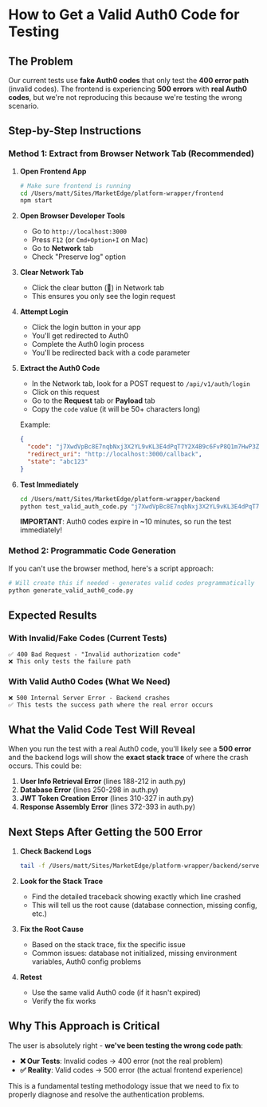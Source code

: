 # How to Get a Valid Auth0 Code for Testing

## The Problem
Our current tests use **fake Auth0 codes** that only test the **400 error path** (invalid codes). The frontend is experiencing **500 errors** with **real Auth0 codes**, but we're not reproducing this because we're testing the wrong scenario.

## Step-by-Step Instructions

### Method 1: Extract from Browser Network Tab (Recommended)

1. **Open Frontend App**
   ```bash
   # Make sure frontend is running
   cd /Users/matt/Sites/MarketEdge/platform-wrapper/frontend
   npm start
   ```

2. **Open Browser Developer Tools**
   - Go to `http://localhost:3000`
   - Press `F12` (or `Cmd+Option+I` on Mac)
   - Go to **Network** tab
   - Check "Preserve log" option

3. **Clear Network Tab**
   - Click the clear button (🚫) in Network tab
   - This ensures you only see the login request

4. **Attempt Login**
   - Click the login button in your app
   - You'll get redirected to Auth0
   - Complete the Auth0 login process
   - You'll be redirected back with a code parameter

5. **Extract the Auth0 Code**
   - In the Network tab, look for a POST request to `/api/v1/auth/login`
   - Click on this request
   - Go to the **Request** tab or **Payload** tab
   - Copy the `code` value (it will be 50+ characters long)
   
   Example:
   ```json
   {
     "code": "j7XwdVpBc8E7nqbNxj3X2YL9vKL3E4dPqT7Y2X4B9c6FvP8Q1m7HwP3Z9",
     "redirect_uri": "http://localhost:3000/callback",
     "state": "abc123"
   }
   ```

6. **Test Immediately**
   ```bash
   cd /Users/matt/Sites/MarketEdge/platform-wrapper/backend
   python test_valid_auth_code.py "j7XwdVpBc8E7nqbNxj3X2YL9vKL3E4dPqT7Y2X4B9c6FvP8Q1m7HwP3Z9"
   ```

   **IMPORTANT**: Auth0 codes expire in ~10 minutes, so run the test immediately!

### Method 2: Programmatic Code Generation

If you can't use the browser method, here's a script approach:

```python
# Will create this if needed - generates valid codes programmatically
python generate_valid_auth0_code.py
```

## Expected Results

### With Invalid/Fake Codes (Current Tests)
```
✅ 400 Bad Request - "Invalid authorization code"
❌ This only tests the failure path
```

### With Valid Auth0 Codes (What We Need)
```
❌ 500 Internal Server Error - Backend crashes
✅ This tests the success path where the real error occurs
```

## What the Valid Code Test Will Reveal

When you run the test with a real Auth0 code, you'll likely see a **500 error** and the backend logs will show the **exact stack trace** of where the crash occurs. This could be:

1. **User Info Retrieval Error** (lines 188-212 in auth.py)
2. **Database Error** (lines 250-298 in auth.py)
3. **JWT Token Creation Error** (lines 310-327 in auth.py)
4. **Response Assembly Error** (lines 372-393 in auth.py)

## Next Steps After Getting the 500 Error

1. **Check Backend Logs**
   ```bash
   tail -f /Users/matt/Sites/MarketEdge/platform-wrapper/backend/server.log
   ```

2. **Look for the Stack Trace**
   - Find the detailed traceback showing exactly which line crashed
   - This will tell us the root cause (database connection, missing config, etc.)

3. **Fix the Root Cause**
   - Based on the stack trace, fix the specific issue
   - Common issues: database not initialized, missing environment variables, Auth0 config problems

4. **Retest**
   - Use the same valid Auth0 code (if it hasn't expired)
   - Verify the fix works

## Why This Approach is Critical

The user is absolutely right - **we've been testing the wrong code path**:

- **❌ Our Tests**: Invalid codes → 400 error (not the real problem)
- **✅ Reality**: Valid codes → 500 error (the actual frontend experience)

This is a fundamental testing methodology issue that we need to fix to properly diagnose and resolve the authentication problems.